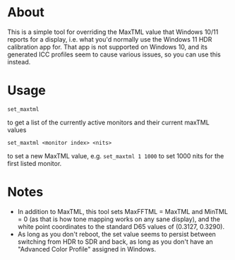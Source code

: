 # About

This is a simple tool for overriding the MaxTML value that Windows 10/11 reports for a display, i.e. what you'd normally use the Windows 11 HDR calibration app for. That app is not supported on Windows 10, and its generated ICC profiles seem to cause various issues, so you can use this instead.

# Usage

```
set_maxtml
```
to get a list of the currently active monitors and their current maxTML values

```
set_maxtml <monitor index> <nits>
```
to set a new MaxTML value, e.g. `set_maxtml 1 1000` to set 1000 nits for the first listed monitor.

# Notes
* In addition to MaxTML, this tool sets MaxFFTML = MaxTML and MinTML = 0 (as that is how tone mapping works on any sane display), and the white point coordinates to the standard D65 values of (0.3127, 0.3290).
* As long as you don't reboot, the set value seems to persist between switching from HDR to SDR and back, as long as you don't have an "Advanced Color Profile" assigned in Windows.
